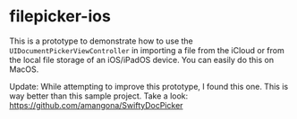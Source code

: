 # filepicker-ios
This is a prototype to demonstrate how to use the `UIDocumentPickerViewController` in importing a file from the iCloud or from the local file storage of an iOS/iPadOS device. You can easily do this on MacOS.

Update: While attempting to improve this prototype, I found this one. This is way better than this sample project. Take a look: https://github.com/amangona/SwiftyDocPicker
